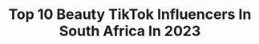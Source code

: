 ---
title: Top 10 Beauty TikTok Influencers In South Africa In 2023
description: >-
  Find top beauty TikTok influencers in South Africa in 2023. Most popular hashtags: #fyp #foryoupage #makeup #foryou.
platform: TikTok
hits: 54
text_top: See the most popular TikTok influencers on inBeat.
text_bottom: Our database holds 54 TikTok influencers like this in South Africa for you to work with.
profiles:
  - username: "sandycorn_101"
    fullname: >-
      Sandy 🦄
    bio: >-
      💄 Beauty & Lifestyle 🌸 🇿🇦 Anime & KDrama fan Link to my YouTube👇🏽
    location: "South Africa"
    followers: 108000
    engagement: 1042
    commentsToLikes: 0.021152
    id: cka0s3owajr3x0i78k9cwj64w
    verified: false
    hashtags: "#makeup, #tiktoksouthafrica, #valentinesday2021, #stitch"
  - username: "shewolfsa"
    fullname: >-
      Hannah Kruyer
    bio: >-
      Husky Mother Too old for TikTok Check out my IG for beauty things ✌🏻
    location: "South Africa"
    followers: 3683
    engagement: 1318
    commentsToLikes: 0.035594
    id: ck9glnj0wp5j10j78esl50e7q
    verified: false
    hashtags: "#makeuptransition, #makeupinspo, #glitter, #foryoupage"
  - username: "siyabunny"
    fullname: >-
      Siyanda Bani
    bio: >-
      Fashion, Beauty, Lifestyle, Travel And fun 🇿🇦
    location: "South Africa"
    followers: 103100
    engagement: 552
    commentsToLikes: 0.012230
    id: ck9k9olv9dzh60j78fgxhi9n3
    verified: false
    hashtags: "#fyp, #foryoupage, #fypage, #fashion"
  - username: "kandyslife"
    fullname: >-
      Kandy
    bio: >-
      DANCE 💃 FASHION 👗 BEAUTY 💄 Married 💍 Dog mom 🐶
    location: "South Africa"
    followers: 20900
    engagement: 560
    commentsToLikes: 0.028305
    id: ck9gtpy8qnsyb0j78js37bl1k
    verified: false
    hashtags: "#dancechallenge, #rakeitup, #foryou, #dance"
  - username: "addfashion"
    fullname: >-
      cutegirls
    bio: >-
      🛒👇
    location: "South Africa"
    followers: 1900000
    engagement: 339
    commentsToLikes: 0.006952
    id: ck85cin0a1u140j7828ujstlz
    verified: false
    hashtags: "#foryou, #fyp, #beautiful, #makeup"
  - username: "roziekeys"
    fullname: >-
      Rozanne
    bio: >-
      #thementalcrew #DTx2fam / #Spiritwalkers #Outcastsfam #cringecoalition married
    location: "South Africa"
    followers: 5753
    engagement: 2309
    commentsToLikes: 0.262354
    id: ckcjm9dguetu70j23oyd4k4tc
    verified: false
    hashtags: "#duet, #spiritwalkers, #viral, #foryoupage"
  - username: "queensqueeze"
    fullname: >-
      Nicole
    bio: >-
      You're amazing #squeezersquadgratitude @tiktokrecce ❤️💍 Bigo ID: QueenSqueeze
    location: "South Africa"
    followers: 6701
    engagement: 1649
    commentsToLikes: 0.066719
    id: ckbbgsa435cve0j232tmivc3b
    verified: false
    hashtags: "#relatable, #lipsync, #squeezersquadgratitude, #duet"
  - username: "bussylips.comm"
    fullname: >-
      Seth
    bio: >-
      H0m0phob3s are ugly Transph0b3s are ugly Racists are ugly 19 Ushy gushy my bussy
    location: "South Africa"
    followers: 22100
    engagement: 2341
    commentsToLikes: 0.053275
    id: ckcpr6ix4kuur0j2382uwnadw
    verified: false
    hashtags: "#greenscreenvideo, #boostyourmood, #xyzbca, #petsoftiktok"
  - username: "aesthetically.anything"
    fullname: >-
      ✨🌞❤️
    bio: >-
      <3 love yall sm Black lives still matter
    location: "South Africa"
    followers: 65700
    engagement: 2015
    commentsToLikes: 0.034574
    id: ckbey0kqiijeu0j238nnfmc18
    verified: false
    hashtags: "#foru, #spontaneousthings, #greenscreenvideo, #zodiacsigns"
  - username: "daylan_fabiano"
    fullname: >-
      F A B I A N O
    bio: >-
      Hit me on insta 👆🏼 Self taught MUA Model 96260
    location: "South Africa"
    followers: 70900
    engagement: 1271
    commentsToLikes: 0.058241
    id: ckdi0kaen5m9z0j23k6t0lhjv
    verified: false
    hashtags: "#foryoupage, #fyp, #lgbtq, #boysinmakeup"
---